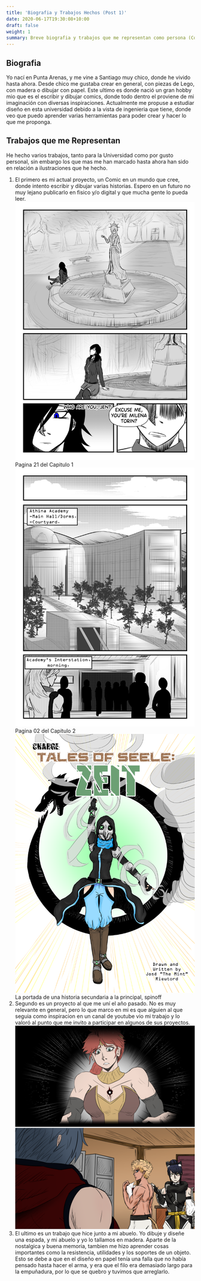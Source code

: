 ```yaml
---
title: 'Biografia y Trabajos Hechos (Post 1)'
date: 2020-06-17T19:30:08+10:00
draft: false
weight: 1
summary: Breve biografia y trabajos que me representan como persona (Contenido de Post 1).
---
```

## Biografia
Yo nací en Punta Arenas, y me vine a Santiago muy chico, donde he vivido hasta ahora. Desde chico me gustaba crear en general, con piezas de Lego, con madera o dibujar con papel. Este ultimo es donde nació un gran hobby mio que es el escribir y dibujar comics, donde todo dentro el proviene de mi imaginación con diversas inspiraciones. Actualmente me propuse a estudiar diseño en esta universidad debido a la vista de ingenieria que tiene, donde veo que puedo aprender varias herramientas para poder crear y hacer lo que me proponga.

## Trabajos que me Representan
He hecho varios trabajos, tanto para la Universidad como por gusto personal, sin embargo los que mas me han marcado hasta ahora han sido en relación a ilustraciones que he hecho.
1. El primero es mi actual proyecto, un Comic en un mundo que cree, donde intento escribir y dibujar varias historias. Espero en un futuro no muy lejano publicarlo en fisico y/o digital y que mucha gente lo pueda leer.
![Comic](/img/Page21.png)
Pagina 21 del Capitulo 1
![Comic](/img/Page02.png)
Pagina 02 del Capitulo 2
![Comic](/img/Covers.png)
La portada de una historia secundaria a la principal, spinoff
2. Segundo es un proyecto al que me uní el año pasado. No es muy relevante en general, pero lo que marco en mi es que alguien al que seguia como inspiracion en un canal de youtube vio mi trabajo y lo valoró al punto que me invito a participar en algunos de sus proyectos.
![Comic](/img/Pyrrhadream.png)
![Comic](/img/Scene02.png)
3. El ultimo es un trabajo que hice junto a mi abuelo. Yo dibuje y diseñe una espada, y mi abuelo y yo lo tallamos en madera. Aparte de la nostalgica y buena memoria, tambien me hizo aprender cosas importantes como la resistencia, utilidades y los soportes de un objeto. Esto se debe a que en el diseño en papel tenía una falla que no había pensado hasta hacer el arma, y era que el filo era demasiado largo para la empuñadura, por lo que se quebro y tuvimos que arreglarlo.